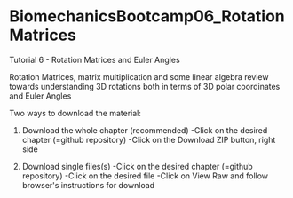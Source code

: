 # BiomechanicsBootcamp06_RotationMatrices
Tutorial 6 - Rotation Matrices and Euler Angles

Rotation Matrices, matrix multiplication and some linear algebra review towards understanding 3D rotations both in terms of 3D polar coordinates and Euler Angles

Two ways to download the material:
1. Download the whole chapter (recommended)
-Click on the desired chapter (=github repository)
-Click on the Download ZIP button, right side

2. Download single files(s)
-Click on the desired chapter (=github repository)
-Click on the desired file
-Click on View Raw and follow browser's instructions for download 


